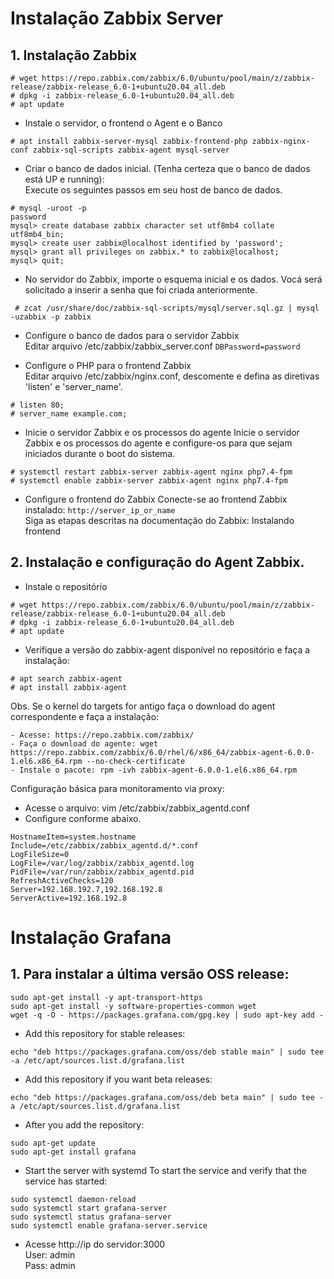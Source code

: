 # Instalação Zabbix Server  
## 1. Instalação Zabbix  
```
# wget https://repo.zabbix.com/zabbix/6.0/ubuntu/pool/main/z/zabbix-release/zabbix-release_6.0-1+ubuntu20.04_all.deb
# dpkg -i zabbix-release_6.0-1+ubuntu20.04_all.deb
# apt update
```
- Instale o servidor, o frontend o Agent e o Banco  
```
# apt install zabbix-server-mysql zabbix-frontend-php zabbix-nginx-conf zabbix-sql-scripts zabbix-agent mysql-server
```
-  Criar o banco de dados inicial. (Tenha certeza que o banco de dados está UP e running):  
Execute os seguintes passos em seu host de banco de dados.
```
# mysql -uroot -p
password
mysql> create database zabbix character set utf8mb4 collate utf8mb4_bin;
mysql> create user zabbix@localhost identified by 'password';
mysql> grant all privileges on zabbix.* to zabbix@localhost;
mysql> quit;
```
- No servidor do Zabbix, importe o esquema inicial e os dados. Vocá será solicitado a inserir a senha que foi criada anteriormente.

` # zcat /usr/share/doc/zabbix-sql-scripts/mysql/server.sql.gz | mysql -uzabbix -p zabbix` 
-  Configure o banco de dados para o servidor Zabbix  
Editar arquivo /etc/zabbix/zabbix_server.conf
`DBPassword=password`  

- Configure o PHP para o frontend Zabbix  
Editar arquivo /etc/zabbix/nginx.conf, descomente e defina as diretivas 'listen' e 'server_name'.
```
# listen 80;
# server_name example.com;
```
- Inicie o servidor Zabbix e os processos do agente
Inicie o servidor Zabbix e os processos do agente e configure-os para que sejam iniciados durante o boot do sistema.
```
# systemctl restart zabbix-server zabbix-agent nginx php7.4-fpm
# systemctl enable zabbix-server zabbix-agent nginx php7.4-fpm
```
- Configure o frontend do Zabbix
Conecte-se ao frontend Zabbix instalado: `http://server_ip_or_name`  
Siga as etapas descritas na documentação do Zabbix: Instalando frontend  

## 2. Instalação e configuração do Agent Zabbix.
- Instale o repositório
```
# wget https://repo.zabbix.com/zabbix/6.0/ubuntu/pool/main/z/zabbix-release/zabbix-release_6.0-1+ubuntu20.04_all.deb
# dpkg -i zabbix-release_6.0-1+ubuntu20.04_all.deb
# apt update
```
- Verifique a versão do zabbix-agent disponível no repositório e faça a instalação:  
```
# apt search zabbix-agent
# apt install zabbix-agent
```
Obs. Se o kernel do targets for antigo faça o download do agent correspondente e faça a instalação:  
``` 
- Acesse: https://repo.zabbix.com/zabbix/  
- Faça o download do agente: wget https://repo.zabbix.com/zabbix/6.0/rhel/6/x86_64/zabbix-agent-6.0.0-1.el6.x86_64.rpm --no-check-certificate
- Instale o pacote: rpm -ivh zabbix-agent-6.0.0-1.el6.x86_64.rpm 

```
Configuração básica para monitoramento via proxy:  
- Acesse o arquivo: vim /etc/zabbix/zabbix_agentd.conf  
- Configure conforme abaixo.
```
HostnameItem=system.hostname
Include=/etc/zabbix/zabbix_agentd.d/*.conf
LogFileSize=0
LogFile=/var/log/zabbix/zabbix_agentd.log
PidFile=/var/run/zabbix/zabbix_agentd.pid
RefreshActiveChecks=120
Server=192.168.192.7,192.168.192.8
ServerActive=192.168.192.8

``` 

# Instalação Grafana
## 1. Para instalar a última versão OSS release:
```
sudo apt-get install -y apt-transport-https
sudo apt-get install -y software-properties-common wget
wget -q -O - https://packages.grafana.com/gpg.key | sudo apt-key add -  
``` 
- Add this repository for stable releases:

`echo "deb https://packages.grafana.com/oss/deb stable main" | sudo tee -a /etc/apt/sources.list.d/grafana.list`

- Add this repository if you want beta releases:

`echo "deb https://packages.grafana.com/oss/deb beta main" | sudo tee -a /etc/apt/sources.list.d/grafana.list`

- After you add the repository:
```
sudo apt-get update
sudo apt-get install grafana
``` 
- Start the server with systemd
To start the service and verify that the service has started:
```
sudo systemctl daemon-reload
sudo systemctl start grafana-server
sudo systemctl status grafana-server
sudo systemctl enable grafana-server.service
``` 
- Acesse http://ip do servidor:3000  
User: admin  
Pass: admin  

